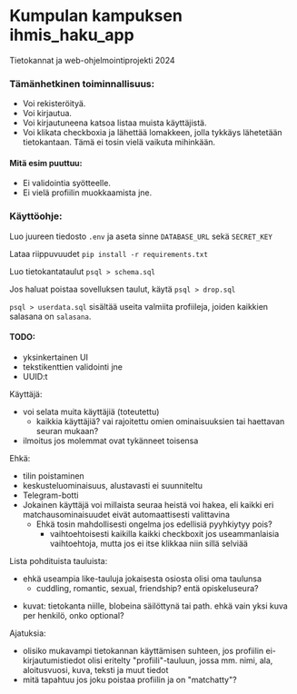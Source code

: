 # Kumpulan kampuksen ihmis_haku_app

Tietokannat ja web-ohjelmointiprojekti 2024


### Tämänhetkinen toiminnallisuus:
* Voi rekisteröityä.
* Voi kirjautua.
* Voi kirjautuneena katsoa listaa muista käyttäjistä.
* Voi klikata checkboxia ja lähettää lomakkeen, jolla tykkäys lähetetään tietokantaan. Tämä ei tosin vielä vaikuta mihinkään.

#### Mitä esim puuttuu:
* Ei validointia syötteelle.
* Ei vielä profiilin muokkaamista jne.


### Käyttöohje:

Luo juureen tiedosto `.env` ja aseta sinne `DATABASE_URL` sekä `SECRET_KEY`

Lataa riippuvuudet `pip install -r requirements.txt`

Luo tietokantataulut `psql > schema.sql`

Jos haluat poistaa sovelluksen taulut, käytä `psql > drop.sql`

`psql > userdata.sql` sisältää useita valmiita profiileja, joiden kaikkien salasana on `salasana`.



#### TODO:
- yksinkertainen UI
- tekstikenttien validointi jne
- UUID:t

Käyttäjä:
- voi selata muita käyttäjiä (toteutettu)
	- kaikkia käyttäjiä? vai rajoitettu omien ominaisuuksien tai haettavan seuran mukaan?
- ilmoitus jos molemmat ovat tykänneet toisensa

Ehkä:
- tilin poistaminen
- keskusteluominaisuus, alustavasti ei suunniteltu
- Telegram-botti
- Jokainen käyttäjä voi millaista seuraa heistä voi hakea, eli kaikki eri matchausominaisuudet eivät automaattisesti valittavina
  - Ehkä tosin mahdollisesti ongelma jos edellisiä pyyhkiytyy pois?
	- vaihtoehtoisesti kaikilla kaikki checkboxit jos useammanlaisia vaihtoehtoja, mutta jos ei itse klikkaa niin sillä selviää


Lista pohdituista tauluista:
* ehkä useampia like-tauluja jokaisesta osiosta olisi oma taulunsa
	* cuddling, romantic, sexual, friendship? entä opiskeluseura?

- kuvat: tietokanta niille, blobeina säilöttynä tai path. ehkä vain yksi kuva per henkilö, onko optional?


Ajatuksia:
- olisiko mukavampi tietokannan käyttämisen suhteen, jos profiilin ei-kirjautumistiedot olisi eritelty "profiili"-tauluun, jossa mm. nimi, ala, aloitusvuosi, kuva, teksti ja muut tiedot
- mitä tapahtuu jos joku poistaa profiilin ja on "matchatty"?